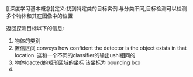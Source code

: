 [[深度学习基本概念]]定义:找到特定类的目标实例.与分类不同,目标检测可以检测多个物体和其在图像中的位置

返回探测目标以下的信息:
1. 物体的类别
2. 置信区间,conveys how confident the detector is the object exists in that location. 这和一个不同的classifier的输出ushi相同的
3. 物体loacted的矩形区域的坐标 该坐标为 bounding box
4. 